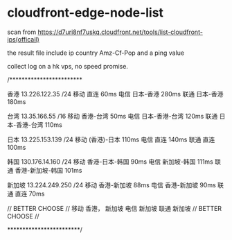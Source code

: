 # cloudfront-edge-node-list


scan from https://d7uri8nf7uskq.cloudfront.net/tools/list-cloudfront-ips(officail)

the result file include ip country Amz-Cf-Pop and a ping value

collect log on a hk vps, no speed promise.


/************************

香港 13.226.122.35 /24 
移动 直连 60ms 
电信 日本-香港 280ms 
联通 日本-香港 180ms

台湾 13.35.166.55 /16 
移动 香港-台湾 50ms 
电信 日本-香港-台湾 120ms 
联通 日本-香港-台湾 110ms

日本 13.225.153.139 /24 
移动 (香港)-日本 110ms 
电信 直连 140ms 
联通 直连 100ms

韩国 130.176.14.160 /24 
移动 香港-日本-韩国 90ms 
电信 新加坡-韩国 111ms 
联通 香港-新加坡-韩国 101ms

新加坡 13.224.249.250 /24 
移动 香港-新加坡 88ms 
电信 香港-新加坡 90ms 
联通 直连 70ms

// BETTER CHOOSE //
移动 香港， 新加坡 
电信 新加坡 
联通 新加坡
// BETTER CHOOSE //

************************/
